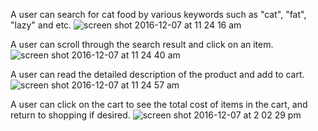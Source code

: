A user can search for cat food by various keywords such as "cat", "fat", "lazy" and etc.
![screen shot 2016-12-07 at 11 24 16 am](https://cloud.githubusercontent.com/assets/22905837/20983064/dfca5e7e-bc6f-11e6-8812-9b44eb93e815.png)




A user can scroll through the search result and click on an item. 
![screen shot 2016-12-07 at 11 24 40 am](https://cloud.githubusercontent.com/assets/22905837/20983066/dfe94d52-bc6f-11e6-9616-01a467e36bb1.png)

A user can read the detailed description of the product and add to cart. 
![screen shot 2016-12-07 at 11 24 57 am](https://cloud.githubusercontent.com/assets/22905837/20983067/dfe91ada-bc6f-11e6-8600-a1ae9ed57aba.png)



A user can click on the cart to see the total cost of items in the cart, and return to shopping if desired. 
![screen shot 2016-12-07 at 2 02 29 pm](https://cloud.githubusercontent.com/assets/22905837/20988522/fe6a0832-bc85-11e6-867d-b61dbf1cde6c.png)





